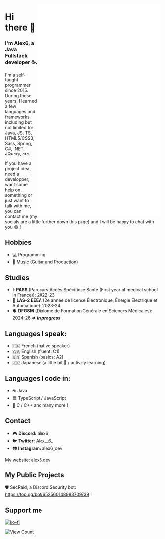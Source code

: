 [<img align="right" width="400" src="https://github.com/AL3X-69/AL3X-69/blob/main/github-metrics.svg">](https://alex6.dev)

# Hi there 👋
### I'm Alex6, a Java Fullstack developer ☕.
I'm a self-taught programmer since 2015. During these years, I learned a few languages and frameworks including but not limited to: Java, JS, TS, HTML5/CSS3, Sass, Spring, C#, .NET, JQuery, etc.

If you have a project idea, need a developper, want some help on something or just want to talk with me, you can contact me (my socials are a little further down this page) and I will be happy to chat with you 😄 !

## Hobbies
- 💻 Programming
- 🎸 Music (Guitar and Production)

## Studies 
- ⚕️ **PASS** (Parcours Accès Spécifique Santé (First year of medical school in France)): 2022-23
- 🔌 **LAS-2 EEEA** (2e année de licence Électronique, Énergie Électrique et Automatique): 2023-24
- 🫀 **DFGSM** (Diplome de Formation Générale en Sciences Médicales): 2024-26 ***=> in progress***

## Languages I speak:
- 🇫🇷 French (native speaker)
- 🇬🇧 English (fluent: C1)
- 🇪🇸 Spanish (basics: A2)
- 🇯🇵 Japanese (a little bit 🤏 / actively learning)

## Languages I code in:
- ☕ Java
- 🟦 TypeScript / JavaScript
- 💽 C / C++
and many more !

## Contact
- 🎮 **Discord:** alex6
- 🐦 **Twitter:** Alex__6_
- 📷 **Instagram:** alex6_dev

My website: [alex6.dev](https://alex6.dev)

## My Public Projects
🛡️ SecRaid, a Discord Security bot: https://top.gg/bot/652560148983709739 !

## Support me
[![ko-fi](https://ko-fi.com/img/githubbutton_sm.svg)](https://ko-fi.com/H2H3OOYXD)

![View Count](https://komarev.com/ghpvc/?username=AL3X-69)
